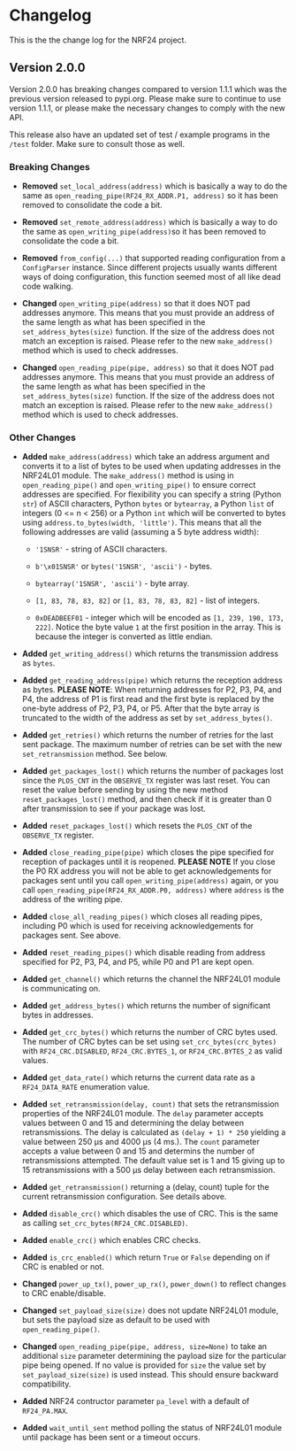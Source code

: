 # Changelog

This is the the change log for the NRF24 project.

## Version 2.0.0

Version 2.0.0 has breaking changes compared to version 1.1.1 which was the previous version released to pypi.org.
Please make sure to continue to use version 1.1.1, or please make the necessary changes to comply with the new API.

This release also have an updated set of test / example programs in the `/test` folder. Make sure to consult those
as well.

### Breaking Changes


* **Removed** `set_local_address(address)` which is basically a way to do the same as `open_reading_pipe(RF24_RX_ADDR.P1, address)` so it has been removed to consolidate the code a bit.

* **Removed** `set_remote_address(address)` which is basically a way to do the same as `open_writing_pipe(address)`so it has been removed to consolidate the code a bit.

* **Removed** `from_config(...)` that supported reading configuration from a `ConfigParser` instance. Since different projects usually wants different ways of doing configuration, this function seemed most of all like dead code walking.

* **Changed** `open_writing_pipe(address)` so that it does NOT pad addresses anymore.  This means that you must provide an address of the same length as what has been specified in the `set_address_bytes(size)` function. If the size of the address does not match an exception is raised.  Please refer to the new `make_address()` method which is used to check addresses.

* **Changed** `open_reading_pipe(pipe, address)` so that it does NOT pad addresses anymore.  This means that you must provide an address of the same length as what has been specified in the `set_address_bytes(size)` function. If the size of the address does not match an exception is raised.  Please refer to the new `make_address()` method which is used to check addresses.

### Other Changes

* **Added** `make_address(address)` which take an address argument and converts it to a list of bytes to be used when updating addresses in the NRF24L01 module. The `make_address()` method is using in `open_reading_pipe()` and `open_writing_pipe()` to ensure correct addresses are specified.  For flexibility you can specify a string (Python `str`) of ASCII characters, Python `bytes` or `bytearray`, a Python `list` of integers (0 <= n < 256) or a Python `int` which will be converted to bytes using  `address.to_bytes(width, 'little')`. This means that all the following addresses are valid (assuming a 5 byte address width):

    * `'1SNSR'` - string of ASCII characters.

    * `b'\x01SNSR'` or `bytes('1SNSR', 'ascii')` - bytes.

    * `bytearray('1SNSR', 'ascii')` - byte array.

    * `[1, 83, 78, 83, 82]` or `[1, 83, 78, 83, 82]` - list of integers.

    * `0xDEADBEEF01` - integer which will be encoded as `[1, 239, 190, 173, 222]`. Notice the byte value `1` at the first position in the array. This is because the integer is converted as little endian.

* **Added** `get_writing_address()` which returns the transmission address as `bytes`.

* **Added** `get_reading_address(pipe)` which returns the reception address as bytes.  **PLEASE NOTE**: When returning addresses for P2, P3, P4, and P4, the address of P1 is first read and the first byte is replaced by the one-byte address of P2, P3, P4, or P5. After that the byte array is truncated to the width of the address as set by `set_address_bytes()`.

* **Added** `get_retries()` which returns the number of retries for the last sent package. The maximum number of retries can be set with the new `set_retransmission` method. See below.

* **Added** `get_packages_lost()` which returns the number of packages lost since the `PLOS_CNT` in the `OBSERVE_TX` register was last reset.  You can reset the value before sending by using the new method `reset_packages_lost()` method, and then check if it is greater than 0 after transmission to see if your package was lost.

* **Added** `reset_packages_lost()` which resets the `PLOS_CNT` of the `OBSERVE_TX` register.

* **Added** `close_reading_pipe(pipe)` which closes the pipe specified for reception of packages until it is reopened. **PLEASE NOTE** If you close the P0 RX address you will not be able to get acknowledgements for packages sent until you call `open_writing_pipe(address)` again, or you call `open_reading_pipe(RF24_RX_ADDR.P0, address)` where `address` is the address of the writing pipe.

* **Added** `close_all_reading_pipes()` which closes all reading pipes, including P0 which is used for receiving acknowledgements for packages sent. See above.

* **Added** `reset_reading_pipes()` which disable reading from address specified for P2, P3, P4, and P5, while P0 and P1 are kept open.

* **Added** `get_channel()` which returns the channel the NRF24L01 module is communicating on.

* **Added** `get_address_bytes()` which returns the number of significant bytes in addresses.

* **Added** `get_crc_bytes()` which returns the number of CRC bytes used.  The number of CRC bytes can be set using `set_crc_bytes(crc_bytes)` with `RF24_CRC.DISABLED`, `RF24_CRC.BYTES_1`, or `RF24_CRC.BYTES_2` as valid values.

* **Added** `get_data_rate()` which returns the current data rate as a `RF24_DATA_RATE` enumeration value.

* **Added** `set_retransmission(delay, count)` that sets the retransmission properties of the NRF24L01 module. The `delay` parameter accepts values between 0 and 15 and determining the delay between retransmissions.  The delay is calculated as `(delay + 1) * 250` yielding a value between 250 µs and 4000 µs (4 ms.). The `count` parameter accepts a value between 0 and 15 and determins the number of retransmissions attempted.  The default value set is 1 and 15 giving up to 15 retransmissions with a 500 µs delay between each retransmission.

* **Added** `get_retransmission()` returning a (delay, count) tuple for the current retransmission configuration. See details above.

* **Added** `disable_crc()` which disables the use of CRC. This is the same as calling `set_crc_bytes(RF24_CRC.DISABLED)`. 

* **Added** `enable_crc()` which enables CRC checks.

* **Added** `is_crc_enabled()` which return `True` or `False` depending on if CRC is enabled or not.

* **Changed** `power_up_tx()`, `power_up_rx()`, `power_down()` to reflect changes to CRC enable/disable.

* **Changed** `set_payload_size(size)` does not update NRF24L01 module, but sets the payload size as default to be used with `open_reading_pipe()`.

* **Changed** `open_reading_pipe(pipe, address, size=None)` to take an additional `size` parameter determining the payload size for the particular pipe being opened. If no value is provided for `size` the value set by `set_payload_size(size)` is used instead.  This should ensure backward compatibility.

* **Added** NRF24 contructor parameter `pa_level` with a default of `RF24_PA.MAX`.

* **Added** `wait_until_sent` method polling the status of NRF24L01 module until package has been sent or a timeout occurs.



